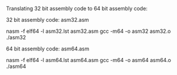 
Translating 32 bit assembly code to 64 bit assembly code:

32 bit assembly code: asm32.asm

nasm -f elf64 -l asm32.lst  asm32.asm
gcc -m64 -o asm32  asm32.o
./asm32


64 bit assembly code: asm64.asm

nasm -f elf64 -l asm64.lst  asm64.asm
gcc -m64 -o asm64  asm64.o
./asm64